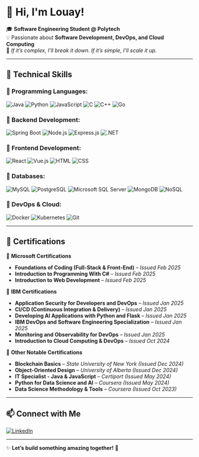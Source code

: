 # 👋 Hi, I'm Louay!

🎓 **Software Engineering Student @ Polytech**  
💡 Passionate about **Software Development, DevOps, and Cloud Computing**  
📌 *If it’s complex, I’ll break it down. If it’s simple, I’ll scale it up.*

---

## 🚀 Technical Skills

### 🔹 Programming Languages:
![Java](https://img.shields.io/badge/Java-%23ED8B00.svg?style=for-the-badge&logo=openjdk&logoColor=white)
![Python](https://img.shields.io/badge/Python-3776AB?style=for-the-badge&logo=python&logoColor=white)
![JavaScript](https://img.shields.io/badge/JavaScript-F7DF1E?style=for-the-badge&logo=javascript&logoColor=black)
![C](https://img.shields.io/badge/C-00599C?style=for-the-badge&logo=c&logoColor=white)
![C++](https://img.shields.io/badge/C%2B%2B-00599C?style=for-the-badge&logo=c%2B%2B&logoColor=white)
![Go](https://img.shields.io/badge/Go-00ADD8?style=for-the-badge&logo=go&logoColor=white)

### 🔹 Backend Development:
![Spring Boot](https://img.shields.io/badge/Spring%20Boot-6DB33F?style=for-the-badge&logo=springboot&logoColor=white)
![Node.js](https://img.shields.io/badge/Node.js-339933?style=for-the-badge&logo=nodedotjs&logoColor=white)
![Express.js](https://img.shields.io/badge/Express.js-000000?style=for-the-badge&logo=express&logoColor=white)
![.NET](https://img.shields.io/badge/.NET-512BD4?style=for-the-badge&logo=dotnet&logoColor=white)

### 🔹 Frontend Development:
![React](https://img.shields.io/badge/React-61DAFB?style=for-the-badge&logo=react&logoColor=black)
![Vue.js](https://img.shields.io/badge/Vue.js-4FC08D?style=for-the-badge&logo=vuedotjs&logoColor=white)
![HTML](https://img.shields.io/badge/HTML5-E34F26?style=for-the-badge&logo=html5&logoColor=white)
![CSS](https://img.shields.io/badge/CSS3-1572B6?style=for-the-badge&logo=css3&logoColor=white)

### 🔹 Databases:
![MySQL](https://img.shields.io/badge/MySQL-4479A1?style=for-the-badge&logo=mysql&logoColor=white)
![PostgreSQL](https://img.shields.io/badge/PostgreSQL-336791?style=for-the-badge&logo=postgresql&logoColor=white)
![Microsoft SQL Server](https://img.shields.io/badge/Microsoft%20SQL%20Server-CC2927?style=for-the-badge&logo=microsoftsqlserver&logoColor=white)
![MongoDB](https://img.shields.io/badge/MongoDB-47A248?style=for-the-badge&logo=mongodb&logoColor=white)
![NoSQL](https://img.shields.io/badge/NoSQL-0052CC?style=for-the-badge&logo=mongodb&logoColor=white)

### 🔹 DevOps & Cloud:
![Docker](https://img.shields.io/badge/Docker-2496ED?style=for-the-badge&logo=docker&logoColor=white)
![Kubernetes](https://img.shields.io/badge/Kubernetes-326CE5?style=for-the-badge&logo=kubernetes&logoColor=white)
![Git](https://img.shields.io/badge/Git-F05032?style=for-the-badge&logo=git&logoColor=white)

---

## 📜 Certifications

📌 **Microsoft Certifications**  
- **Foundations of Coding (Full-Stack & Front-End)** – *Issued Feb 2025*  
- **Introduction to Programming With C#** – *Issued Feb 2025*  
- **Introduction to Web Development** – *Issued Feb 2025*  

📌 **IBM Certifications**  
- **Application Security for Developers and DevOps** – *Issued Jan 2025*  
- **CI/CD (Continuous Integration & Delivery)** – *Issued Jan 2025*  
- **Developing AI Applications with Python and Flask** – *Issued Jan 2025*  
- **IBM DevOps and Software Engineering Specialization** – *Issued Jan 2025*  
- **Monitoring and Observability for DevOps** – *Issued Jan 2025*  
- **Introduction to Cloud Computing & DevOps** – *Issued Oct 2024*  

📌 **Other Notable Certifications**  
- **Blockchain Basics** – *State University of New York (Issued Dec 2024)*  
- **Object-Oriented Design** – *University of Alberta (Issued Dec 2024)*  
- **IT Specialist - Java & JavaScript** – *Certiport (Issued May 2024)*  
- **Python for Data Science and AI** – *Coursera (Issued May 2024)*  
- **Data Science Methodology & Tools** – *Coursera (Issued Oct 2023)*  

---

## 📫 Connect with Me  
[![LinkedIn](https://img.shields.io/badge/LinkedIn-Profile-blue?style=for-the-badge&logo=linkedin)]([https://linkedin.com/in/yourprofile](https://www.linkedin.com/in/chayeb-louay-9372a7294/))  


---

✨ **Let’s build something amazing together!** 🚀
